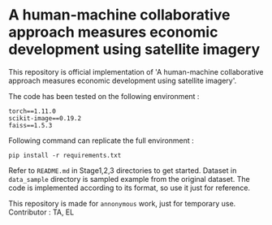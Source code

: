 # A human-machine collaborative approach measures economic development using satellite imagery

This repository is official implementation of 'A human-machine collaborative approach measures economic development using satellite imagery'.

The code has been tested on the following environment :
```
torch==1.11.0
scikit-image==0.19.2
faiss==1.5.3
```

Following command can replicate the full environment :

```pip install -r requirements.txt```

Refer to ```README.md``` in Stage1,2,3 directories to get started. Dataset in ```data_sample``` directory is sampled example from the original dataset. The code is implemented according to its format, so use it just for reference.


This repository is made for ```annonymous``` work, just for temporary use.  
Contributor : TA, EL
